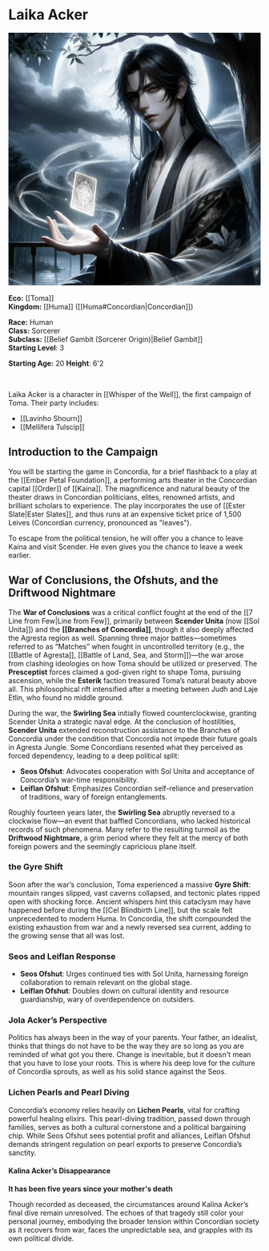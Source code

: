 # Laika Acker

<img src="wiki_images/Laika Acker.png"><i></i></a>

**Eco:** [[Toma]] <br>
**Kingdom:** [[Huma]] ([[Huma#Concordian|Concordian]]) <br>

**Race:** Human <br>
**Class:** Sorcerer <br>
**Subclass:** [[Belief Gambit (Sorcerer Origin)|Belief Gambit]] <br>
**Starting Level**: 3 <br>

**Starting Age:** 20
**Height**: 6'2


<br>

Laika Acker is a character in [[Whisper of the Well]], the first campaign of Toma. Their party includes:
- [[Lavinho Shourn]]
- [[Mellifera Tulscip]]


## Introduction to the Campaign

You will be starting the game in Concordia, for a brief flashback to a play at the [[Ember Petal Foundation]], a performing arts theater in the Concordian capital [[Order]] of [[Kaina]]. The magnificence and natural beauty of the theater draws in Concordian politicians, elites, renowned artists, and brilliant scholars to experience. The play incorporates the use of [[Ester Slate|Ester Slates]], and thus runs at an expensive ticket price of 1,500 Leives (Concordian currency, pronounced as "leaves").



To escape from the political tension, he will offer you a chance to leave Kaina and visit Scender. He even gives you the chance to leave a week earlier. 

## War of Conclusions, the Ofshuts, and the Driftwood Nightmare

The **War of Conclusions** was a critical conflict fought at the end of the [[7 Line from Few|Line from Few]], primarily between **Scender Unita** (now [[Sol Unita]]) and the **[[Branches of Concordia]]**, though it also deeply affected the Agresta region as well. Spanning three major battles—sometimes referred to as “Matches” when fought in uncontrolled territory (e.g., the [[Battle of Agresta]], [[Battle of Land, Sea, and Storm]])—the war arose from clashing ideologies on how Toma should be utilized or preserved. The **Presceptist** forces claimed a god-given right to shape Toma, pursuing ascension, while the **Esterik** faction treasured Toma’s natural beauty above all. This philosophical rift intensified after a meeting between Judh and Laje Etlin, who found no middle ground.

During the war, the **Swirling Sea** initially flowed counterclockwise, granting Scender Unita a strategic naval edge. At the conclusion of hostilities, **Scender Unita** extended reconstruction assistance to the Branches of Concordia under the condition that Concordia not impede their future goals in Agresta Jungle. Some Concordians resented what they perceived as forced dependency, leading to a deep political split:

- **Seos Ofshut**: Advocates cooperation with Sol Unita and acceptance of Concordia’s war-time responsibility.  
- **Leiflan Ofshut**: Emphasizes Concordian self-reliance and preservation of traditions, wary of foreign entanglements.  

Roughly fourteen years later, the **Swirling Sea** abruptly reversed to a clockwise flow—an event that baffled Concordians, who lacked historical records of such phenomena. Many refer to the resulting turmoil as the **Driftwood Nightmare**, a grim period where they felt at the mercy of both foreign powers and the seemingly capricious plane itself.

### the Gyre Shift

Soon after the war’s conclusion, Toma experienced a massive **Gyre Shift**: mountain ranges slipped, vast caverns collapsed, and tectonic plates ripped open with shocking force. Ancient whispers hint this cataclysm may have happened before during the [[Cel Blindbirth Line]], but the scale felt unprecedented to modern Huma. In Concordia, the shift compounded the existing exhaustion from war and a newly reversed sea current, adding to the growing sense that all was lost.

### Seos and Leiflan Response

- **Seos Ofshut**: Urges continued ties with Sol Unita, harnessing foreign collaboration to remain relevant on the global stage.  
- **Leiflan Ofshut**: Doubles down on cultural identity and resource guardianship, wary of overdependence on outsiders.  

### Jola Acker’s Perspective

Politics has always been in the way of your parents. Your father, an idealist, thinks that things do not have to be the way they are so long as you are reminded of what got you there. Change is inevitable, but it doesn't mean that you have to lose your roots. This is where his deep love for the culture of Concordia sprouts, as well as his solid stance against the Seos. 

### Lichen Pearls and Pearl Diving

Concordia’s economy relies heavily on **Lichen Pearls**, vital for crafting powerful healing elixirs. This pearl-diving tradition, passed down through families, serves as both a cultural cornerstone and a political bargaining chip. While Seos Ofshut sees potential profit and alliances, Leiflan Ofshut demands stringent regulation on pearl exports to preserve Concordia’s sanctity.

#### Kalina Acker’s Disappearance

**It has been five years since your mother's death**  

Though recorded as deceased, the circumstances around Kalina Acker’s final dive remain unresolved. The echoes of that tragedy still color your personal journey, embodying the broader tension within Concordian society as it recovers from war, faces the unpredictable sea, and grapples with its own political divide.

